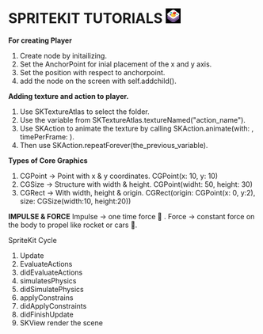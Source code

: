 # SPRITEKIT TUTORIALS ![alt text](<spritekit (1).png>)

**For creating Player**
1. Create node by initailizing.
2. Set the AnchorPoint for inial placement of the x and y axis.
3. Set the position with respect to anchorpoint.
4. add the node on the screen with self.addchild().

**Adding texture and action to player.**
1. Use SKTextureAtlas to select the folder.
2. Use the variable from SKTextureAtlas.textureNamed("action_name").
3. Use SKAction to animate the texture by calling SKAction.animate(with: , timePerFrame: ).
4. Then use SKAction.repeatForever(the_previous_variable).

**Types of Core Graphics**
1. CGPoint -> Point with x & y coordinates. CGPoint(x: 10, y: 10)
2. CGSize  -> Structure with width & height. CGPoint(widht: 50, height: 30)
3. CGRect  -> With width, height & origin. CGRect(origin: CGPoint(x: 0, y:2), size: CGSize(width:10, height:20))

**IMPULSE & FORCE**
Impulse -> one time force 👊 .
Force   -> constant force on the body to propel like rocket or cars 🚀.

SpriteKit Cycle
1. Update
2. EvaluateActions
3. didEvaluateActions
4. simulatesPhysics
5. didSimulatePhysics
6. applyConstrains
7. didApplyConstraints
8. didFinishUpdate
9. SKView render the scene